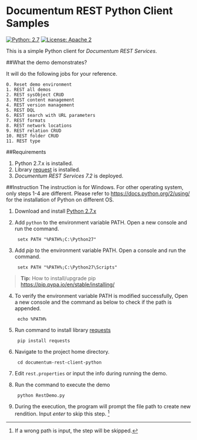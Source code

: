 Documentum REST Python Client Samples
=========

[![Python: 2.7](https://img.shields.io/pypi/pyversions/Django.svg)](https://www.python.org/download/releases/2.7/) 
[![License: Apache 2](https://img.shields.io/badge/license-Apache%202.0-brightgreen.svg)](http://www.apache.org/licenses/LICENSE-2.0)

This is a simple Python client for *Documentum REST Services*.

##What the demo demonstrates?

It will do the following jobs for your reference.  

```
0. Reset demo environment
1. REST all demos
2. REST sysObject CRUD
3. REST content management
4. REST version management
5. REST DQL
6. REST search with URL parameters 
7. REST formats 
8. REST network locations 
9. REST relation CRUD 
10. REST folder CRUD
11. REST type
```



##Requirements
1. Python 2.7.x is installed.
2. Library [request](http://docs.python-requests.org/en/latest/) is installed.
3. *Documentum REST Services 7.2* is deployed.


##Instruction
The instruction is for Windows. For other operating system, only steps 1-4 are different. Please refer to https://docs.python.org/2/using/ for the installation of Python on different OS.

1. Download and install [Python 2.7.x](https://www.python.org/downloads/)
2. Add `python` to the environment variable PATH. Open a new console and run the command.

        setx PATH "%PATH%;C:\Python27"

3. Add *pip* to the environment variable PATH. Open a console and run the command. 

        setx PATH "%PATH%;C:\Python27\Scripts"
> __Tip:__ How to install/upgrade pip https://pip.pypa.io/en/stable/installing/

4. To verify the environment variable PATH is modified successfully, Open a new console and the command as below to check if the path is appended.

        echo %PATH%       

5. Run command to install library [requests](http://docs.python-requests.org/en/latest/)

        pip install requests

6. Navigate to the project home directory.

        cd documentum-rest-client-python

7. Edit `rest.properties` or input the info during running the demo.

8. Run the command to execute the demo

        python RestDemo.py

9. During the execution, the program will prompt the file path to create new rendition. Input *enter* to skip this step. [^1]

[^1]: If a wrong path is input, the step will be skipped.  
